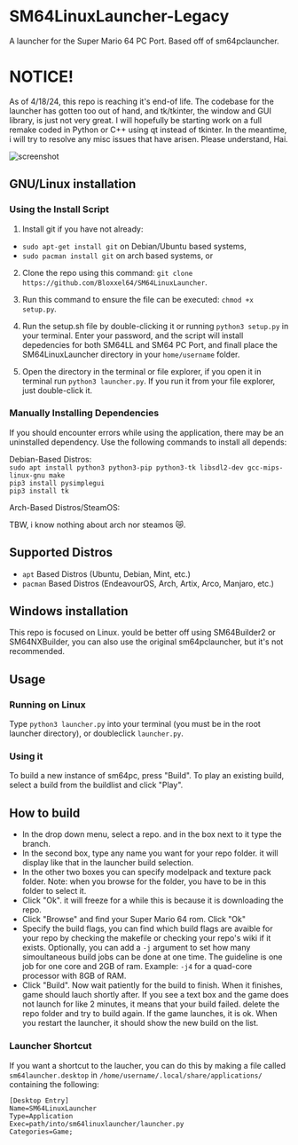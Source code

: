 # SM64LinuxLauncher-Legacy
A launcher for the Super Mario 64 PC Port. Based off of sm64pclauncher.

# NOTICE!
As of 4/18/24, this repo is reaching it's end-of life. The codebase for the launcher has gotten too out of hand, and tk/tkinter, the window and GUI library, is just not very great. I will hopefully be starting work on a full remake coded in Python or C++ using qt instead of tkinter. In the meantime, i will try to resolve any misc issues that have arisen. Please understand, Hai.

![screenshot](https://cdn.discordapp.com/attachments/775908791417700363/996196405708329030/Screenshot_from_2022-07-11_18-28-18.png?size=4096)

## GNU/Linux installation
### Using the Install Script
1. Install git if you have not already:
 * `sudo apt-get install git` on Debian/Ubuntu based systems,
 * `sudo pacman install git` on arch based systems, or

2. Clone the repo using this command:
`git clone https://github.com/Bloxxel64/SM64LinuxLauncher`.

3. Run this command to ensure the file can be executed: `chmod +x setup.py`.

4. Run the setup.sh file by double-clicking it or running `python3 setup.py` in your terminal. Enter your password, and the script will install depedencies for both SM64LL and SM64 PC Port, and finall place the SM64LinuxLauncher directory in your `home/username` folder.

5. Open the directory in the terminal or file explorer, if you open it in terminal run `python3 launcher.py`. If you run it from your file explorer, just double-click it.

### Manually Installing Dependencies
If you should encounter errors while using the application, there may be an uninstalled dependency. Use the following commands to install all depends:

Debian-Based Distros:  
`sudo apt install python3 python3-pip python3-tk libsdl2-dev gcc-mips-linux-gnu make`  
`pip3 install pysimplegui`  
`pip3 install tk`  

Arch-Based Distros/SteamOS:

TBW, i know nothing about arch nor steamos 😿.

## Supported Distros

* `apt` Based Distros (Ubuntu, Debian, Mint, etc.)
* `pacman` Based Distros (EndeavourOS, Arch, Artix, Arco, Manjaro, etc.)

## Windows installation
This repo is focused on Linux. yould be better off using SM64Builder2 or SM64NXBuilder, you can also use the original sm64pclauncher, but it's not recommended.

## Usage
### Running on Linux

Type `python3 launcher.py` into your terminal (you must be in the root launcher directory), or doubleclick `launcher.py`.

### Using it

To build a new instance of sm64pc, press "Build".
To play an existing build, select a build from the buildlist and click "Play".

## How to build

* In the drop down menu, select a repo. and in the box next to it type the branch.  
* In the second box, type any name you want for your repo folder. it will display like that in the launcher build selection.  
* In the other two boxes you can specify modelpack and texture pack folder. Note: when you browse for the folder, you have to be in this folder to select it.  
* Click "Ok". it will freeze for a while this is because it is downloading the repo. 
* Click "Browse" and find your Super Mario 64 rom. Click "Ok"  
* Specify the build flags, you can find which build flags are avaible for your repo by checking the makefile or checking your repo's wiki if it exists. Optionally, you can add a `-j` argument to set how many simoultaneous build jobs can be done at one time. The guideline is one job for one core and 2GB of ram. Example: `-j4` for a quad-core processor with 8GB of RAM.
* Click "Build". Now wait patiently for the build to finish. When it finishes, game should lauch shortly after. If you see a text box and the game does not launch for like 2 minutes, it means that your build failed. delete the repo folder and try to build again. If the game launches, it is ok. When you restart the launcher, it should show the new build on the list.

### Launcher Shortcut
If you want a shortcut to the laucher, you can do this by making a file called `sm64launcher.desktop` in `/home/username/.local/share/applications/` containing the following:  

```
[Desktop Entry]
Name=SM64LinuxLauncher  
Type=Application
Exec=path/into/sm64linuxlauncher/launcher.py
Categories=Game;  
```
